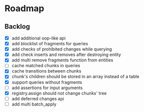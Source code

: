 # Roadmap

## Backlog

- [x] add additional oop-like api
- [x] add blocklist of fragments for queries
- [x] add checks of prohibited changes while querying
- [x] add check inserts and removes after destroying entity
- [x] add multi remove fragments function from entities
- [ ] cache matched chunks in queries
- [x] cache transitions between chunks
- [x] chunk's children should be stored in an array instead of a table
- [x] support queries without fragments
- [ ] add assertions for input arguments
- [x] registry.assign should not change chunks' tree
- [ ] add deferred changes api
- [ ] add multi batch_apply
